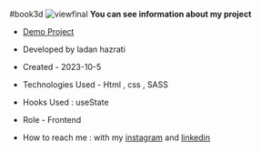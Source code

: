 #book3d
![viewfinal](https://github.com/ladan-hazrati-web/book3d/assets/119695832/533bc3e0-28d1-403a-9a62-4d249239983f)
**You can see information about my project**

- [Demo Project]( https://ladan-hazrati-web.github.io/book3d/)

- Developed by ladan hazrati

- Created - 2023-10-5

- Technologies Used - Html , css , SASS

- Hooks Used : useState 

- Role - Frontend

- How to reach me : with my [instagram](https://www.instagram.com/ladan_hazrati_web) and [linkedin](https://www.linkedin.com/in/ladan-hazrati-web)
